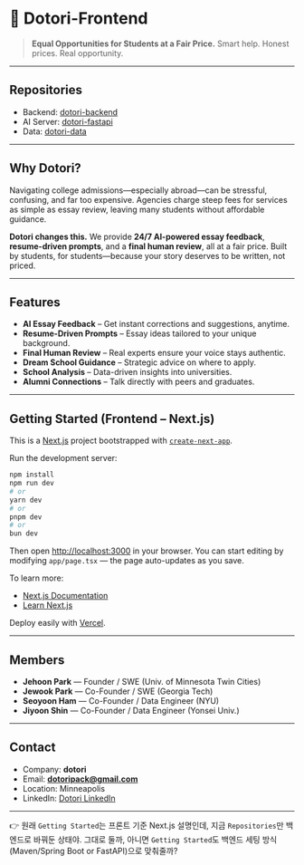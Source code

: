 # 🌰 Dotori-Frontend

> **Equal Opportunities for Students at a Fair Price.**
> Smart help. Honest prices. Real opportunity.

---

## Repositories

* Backend: [dotori-backend](https://github.com/lukasp-dev/dotori-backend)
* AI Server: [dotori-fastapi](https://github.com/lukasp-dev/dotori-fastapi)
* Data: [dotori-data](https://github.com/lukasp-dev/dotori-data)

---

## Why Dotori?

Navigating college admissions—especially abroad—can be stressful, confusing, and far too expensive.
Agencies charge steep fees for services as simple as essay review, leaving many students without affordable guidance.

**Dotori changes this.**
We provide **24/7 AI-powered essay feedback**, **resume-driven prompts**, and a **final human review**, all at a fair price.
Built by students, for students—because your story deserves to be written, not priced.

---

## Features

* **AI Essay Feedback** – Get instant corrections and suggestions, anytime.
* **Resume-Driven Prompts** – Essay ideas tailored to your unique background.
* **Final Human Review** – Real experts ensure your voice stays authentic.
* **Dream School Guidance** – Strategic advice on where to apply.
* **School Analysis** – Data-driven insights into universities.
* **Alumni Connections** – Talk directly with peers and graduates.

---

## Getting Started (Frontend – Next.js)

This is a [Next.js](https://nextjs.org) project bootstrapped with [`create-next-app`](https://nextjs.org/docs/app/api-reference/cli/create-next-app).

Run the development server:

```bash
npm install
npm run dev
# or
yarn dev
# or
pnpm dev
# or
bun dev
```

Then open [http://localhost:3000](http://localhost:3000) in your browser.
You can start editing by modifying `app/page.tsx` — the page auto-updates as you save.

To learn more:

* [Next.js Documentation](https://nextjs.org/docs)
* [Learn Next.js](https://nextjs.org/learn)

Deploy easily with [Vercel](https://vercel.com/).

---

## Members

* **Jehoon Park** — Founder / SWE (Univ. of Minnesota Twin Cities)
* **Jewook Park** — Co-Founder / SWE (Georgia Tech)
* **Seoyoon Ham** — Co-Founder / Data Engineer (NYU)
* **Jiyoon Shin** — Co-Founder / Data Engineer (Yonsei Univ.)

---

## Contact

* Company: **dotori**
* Email: **[dotoripack@gmail.com](mailto:dotoripack@gmail.com)**
* Location: Minneapolis
* LinkedIn: [Dotori LinkedIn](https://www.linkedin.com/company/dotoripack/about/?viewAsMember=true)

---

👉 원래 `Getting Started`는 프론트 기준 Next.js 설명인데, 지금 `Repositories`만 백엔드로 바꿔둔 상태야. 그대로 둘까, 아니면 `Getting Started`도 백엔드 세팅 방식(Maven/Spring Boot or FastAPI)으로 맞춰줄까?
